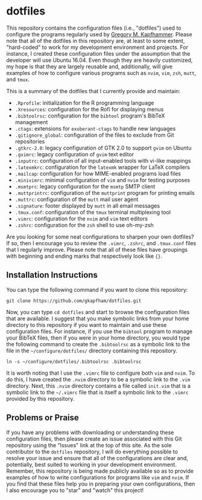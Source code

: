 # dotfiles

This repository contains the configuration files (i.e., "dotfiles") used to
configure the programs regularly used by [Gregory M.
Kapfhammer](https://www.gregorykapfhammer.com/). Please note that all of
the dotfiles in this repository are, at least to some extent, "hard-coded" to
work for my development environment and projects. For instance, I created these
configuration files under the assumption that the developer will use Ubuntu
16.04. Even though they are heavily customized, my hope is that they are largely
reusable and, additionally, will give examples of how to configure various
programs such as `nvim`, `vim`, `zsh`, `mutt`, and `tmux`.

This is a summary of the dotfiles that I currently provide and maintain:

- `.Rprofile`: initialization for the R programming language
- `.Xresources`: configuration for the Rofi for displaying menus
- `.bibtoolrsc`: configuration for the `bibtool` program's BibTeX management
- `.ctags`: extensions for `exuberant-ctags` to handle new languages
- `.gitignore_global`: configuration of the files to exclude from Git repositories
- `.gtkrc-2.0`: legacy configuration of GTK 2.0 to support `gvim` on Ubuntu
- `.gvimrc`: legacy configuration of `gvim` text editor
- `.inputrc`: configuration of all input-enabled tools with vi-like mappings
- `.latexmkrc`: configuration for the `latexmk` wrapper for LaTeX compilers
- `.mailcap`: configuration for how MIME-enabled programs load files
- `.minivimrc`: minimal configuration of `vim` and `nvim` for testing purposes
- `.msmtprc`: legacy configuration for the `msmtp` SMTP client
- `.muttprintrc`: configuration of the `muttprint` program for printing emails
- `.muttrc`: configuration of the `mutt` mail user agent
- `.signature`: footer displayed by `mutt` in all email messages
- `.tmux.conf`: configuration of the `tmux` terminal multiplexing tool
- `.vimrc`: configuration for the `nvim` and `vim` text editors
- `.zshrc`: configuration for the `zsh` shell to use oh-my-zsh

Are you looking for some neat configurations to sharpen your own dotfiles? If
so, then I encourage you to review the `.vimrc`, `.zshrc`, and `.tmux.conf`
files that I regularly improve. Please note that all of these files have
groupings with beginning and ending marks that respectively look like `{}`.

## Installation Instructions

You can type the following command if you want to clone this repository:

```shell
git clone https://github.com/gkapfham/dotfiles.git
```

Now, you can type `cd dotfiles` and start to browse the configuration files that
are available. I suggest that you make symbolic links from your home directory
to this repository if you want to maintain and use these configuration files.
For instance, if you use the `bibtool` program to manage your BibTeX files, then
if you were in your home directory, you would type the following command to
create the `.bibtoolrsc` as a symbolic link to the file in the
`~/configure/dotfiles/` directory containing this repository.

```shell
ln -s ~/configure/dotfiles/.bibtoolrsc .bibtoolrsc
```

It is worth noting that I use the `.vimrc` file to configure both `vim` and
`nvim`. To do this, I have created the `.nvim` directory to be a symbolic link
to the `.vim` directory. Next, this `.nvim` directory contains a file called
`init.vim` that is a symbolic link to the `~/.vimrc` file that is itself a
symbolic link to the `.vimrc` provided by this repository.

## Problems or Praise

If you have any problems with downloading or understanding these configuration
files, then please create an issue associated with this Git repository using
the "Issues" link at the top of this site. As the sole contributor to the
`dotfiles` repository, I will do everything possible to resolve your issue and
ensure that all of the configurations are clear and, potentially, best suited
to working in your development environment. Remember, this repository is being
made publicly available so as to provide examples of how to write
configurations for programs like `vim` and `nvim`. If you find that these files
help you in preparing your own configurations, then I also encourage you to
"star" and "watch" this project!
